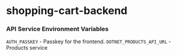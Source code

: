 # shopping-cart-backend

### API Service Environment Variables

`AUTH_PASSKEY` - Passkey for the frontend.
`DOTNET_PRODUCTS_API_URL` - Products service
